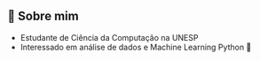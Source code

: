 ## 🚀 Sobre mim
- Estudante de Ciência da Computação na UNESP
- Interessado em análise de dados e Machine Learning Python 🐍
